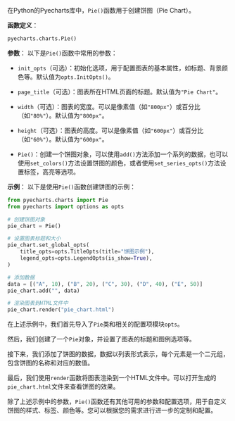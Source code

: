 在Python的Pyecharts库中，`Pie()`函数用于创建饼图（Pie Chart）。

**函数定义**：
```python
pyecharts.charts.Pie()
```

**参数**：
以下是`Pie()`函数中常用的参数：

- `init_opts`（可选）：初始化选项，用于配置图表的基本属性，如标题、背景颜色等。默认值为`opts.InitOpts()`。

- `page_title`（可选）：图表所在HTML页面的标题。默认值为`"Pie Chart"`。

- `width`（可选）：图表的宽度。可以是像素值（如`"800px"`）或百分比（如`"80%"`）。默认值为`"800px"`。

- `height`（可选）：图表的高度。可以是像素值（如`"600px"`）或百分比（如`"60%"`）。默认值为`"600px"`。

* `Pie()`：创建一个饼图对象，可以使用`add()`方法添加一个系列的数据，也可以使用`set_colors()`方法设置饼图的颜色，或者使用`set_series_opts()`方法设置标签，高亮等选项。

**示例**：
以下是使用`Pie()`函数创建饼图的示例：

```python
from pyecharts.charts import Pie
from pyecharts import options as opts

# 创建饼图对象
pie_chart = Pie()

# 设置图表标题和大小
pie_chart.set_global_opts(
    title_opts=opts.TitleOpts(title="饼图示例"),
    legend_opts=opts.LegendOpts(is_show=True),
)

# 添加数据
data = [("A", 10), ("B", 20), ("C", 30), ("D", 40), ("E", 50)]
pie_chart.add("", data)

# 渲染图表到HTML文件中
pie_chart.render("pie_chart.html")
```

在上述示例中，我们首先导入了`Pie`类和相关的配置项模块`opts`。

然后，我们创建了一个`Pie`对象，并设置了图表的标题和图例选项等。

接下来，我们添加了饼图的数据，数据以列表形式表示，每个元素是一个二元组，包含饼图的名称和对应的数值。

最后，我们使用`render`函数将图表渲染到一个HTML文件中。可以打开生成的`pie_chart.html`文件来查看饼图的效果。

除了上述示例中的参数，`Pie()`函数还有其他可用的参数和配置选项，用于自定义饼图的样式、标签、颜色等。您可以根据您的需求进行进一步的定制和配置。